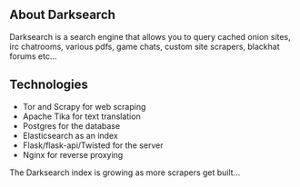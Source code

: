 ## About Darksearch
Darksearch is a search engine that allows you to query cached onion sites, irc chatrooms, various pdfs, game chats, custom site scrapers, blackhat forums etc...  

## Technologies
- Tor and Scrapy for web scraping
- Apache Tika for text translation
- Postgres for the database
- Elasticsearch as an index
- Flask/flask-api/Twisted for the server
- Nginx for reverse proxying

The Darksearch index is growing as more scrapers get built...
